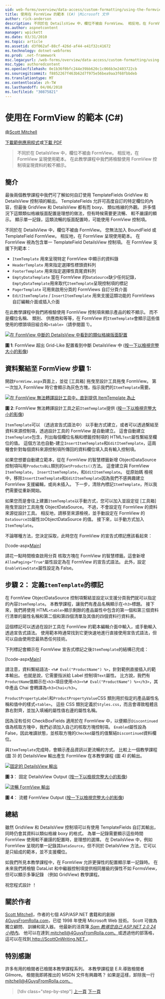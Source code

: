 ```yaml
---
uid: web-forms/overview/data-access/custom-formatting/using-the-formview-s-templates-cs
title: 使用在 FormView 的範本 (C#) |Microsoft 文件
author: rick-anderson
description: 不同於在 DetailsView 中，欄位不被由 FormView。 相反地，在 FormView 呈現使用範本。 在本教學課程中，我們將檢驗使用 F...
ms.author: aspnetcontent
manager: wpickett
ms.date: 03/31/2010
ms.topic: article
ms.assetid: d3f062af-88cf-426d-af44-e41f32c41672
ms.technology: dotnet-webforms
ms.prod: .net-framework
msc.legacyurl: /web-forms/overview/data-access/custom-formatting/using-the-formview-s-templates-cs
msc.type: authoredcontent
ms.openlocfilehash: 0e1b36f0bfc244e39bb620c1c066b3e2403722cb
ms.sourcegitcommit: f8852267f463b62d7f975e56bea9aa3f68fbbdeb
ms.translationtype: MT
ms.contentlocale: zh-TW
ms.lasthandoff: 04/06/2018
ms.locfileid: "30875821"
---
```

<a name="using-the-formviews-templates-c"></a>使用在 FormView 的範本 (C#)
====================
由[Scott Mitchell](https://twitter.com/ScottOnWriting)

[下載範例應用程式](http://download.microsoft.com/download/9/6/9/969e5c94-dfb6-4e47-9570-d6d9e704c3c1/ASPNET_Data_Tutorial_14_CS.exe)或[下載 PDF](using-the-formview-s-templates-cs/_static/datatutorial14cs1.pdf)

> 不同於在 DetailsView 中，欄位不被由 FormView。 相反地，在 FormView 呈現使用範本。 在此教學課程中我們將檢驗使用 FormView 控制項呈現資料的較不顯示。


## <a name="introduction"></a>簡介

最後兩個教學課程中我們可了解如何自訂使用 TemplateFields GridView 和 DetailsView 控制項的輸出。 TemplateFields 允許可高度自訂的特定欄位的內容，但最後 GridView 和 DetailsView 都有而 boxy、 類似格線的外觀。 許多情況下這類類似格線版面配置是理想的做法，但有時候需要更流暢、 較不嚴謹的顯示。 顯示單一記錄，這類流暢的版面配置時，可能使用 FormView 控制項。

不同於在 DetailsView 中，欄位不被由 FormView。 您無法加入 BoundField 或 TemplateField FormView。 相反地，在 FormView 呈現使用範本。 在 FormView 視為包含單一 TemplateField DetailsView 控制項。 在 FormView 支援下列範本：

- `ItemTemplate` 用來呈現特定 FormView 中顯示的資料錄
- `HeaderTemplate` 用來指定選擇性標頭資料列
- `FooterTemplate` 用來指定選擇性頁尾資料列
- `EmptyDataTemplate` 當在 FormView 的`DataSource`缺少任何記錄，`EmptyDataTemplate`用來取代`ItemTemplate`呈現控制項的標記
- `PagerTemplate` 可用來啟用分頁的 FormViews 自訂分頁介面
- `EditItemTemplate` / `InsertItemTemplate` 用來支援這類功能的 FormViews 自訂編輯介面或插入介面

在此教學課程中我們將檢驗使用 FormView 控制項來顯示產品的較不顯示。 而不是欄位名稱、 類別、 供應商和等等，在 FormView 的`ItemTemplate`會顯示這些值使用的標頭項目組合和`<table>`（請參閱圖 1）。


[![在 FormView 中斷的 DetailsView 中看到的類似格線版面配置](using-the-formview-s-templates-cs/_static/image2.png)](using-the-formview-s-templates-cs/_static/image1.png)

**圖 1**: FormView 超出 Grid-Like 配置看到中斷 DetailsView 中 ([按一下以檢視完整大小的影像](using-the-formview-s-templates-cs/_static/image3.png))


## <a name="step-1-binding-the-data-to-the-formview"></a>資料繫結至 FormView 步驟 1:

開啟`FormView.aspx`頁面上，並從 [工具箱] 拖曳至設計工具拖曳 FormView。 第一次加入 FormView 時它會顯示為灰色方塊，指示我們的`ItemTemplate`需要。


[![在 FormView 無法轉譯設計工具中，直到提供 ItemTemplate 為止](using-the-formview-s-templates-cs/_static/image5.png)](using-the-formview-s-templates-cs/_static/image4.png)

**圖 2**: FormView 無法轉譯設計工具之前`ItemTemplate`提供 ([按一下以檢視完整大小的影像](using-the-formview-s-templates-cs/_static/image6.png))


`ItemTemplate`可以 （透過宣告式語法中） 以手動方式建立，或者可以透過繫結至資料來源控制項，透過設計工具的 FormView 是自動建立。 這會自動建立`ItemTemplate`包含，列出每個欄位名稱和標籤控制項的 HTML`Text`屬性繫結至欄位的值。 這個方法也自動-建立`InsertItemTemplate`和`EditItemTemplate`，這兩種會針對每個資料來源控制項所傳回的資料欄位填入具有輸入控制項。

如果您想要自動建立範本，從在 FormView 的智慧標籤新增 ObjectDataSource 控制項叫用`ProductsBLL`類別的`GetProducts()`方法。 這會建立與 FormView `ItemTemplate`， `InsertItemTemplate`，和`EditItemTemplate`。 從原始碼 檢視中，移除`InsertItemTemplate`和`EditItemTemplate`因為我們不感興趣建立 FormView 支援編輯，或尚未插入。 下一步，清除內標記`ItemTemplate`，所以我們需要從重新開始。

如果您而是會往上建置`ItemTemplate`以手動方式，您可以加入並設定從 [工具箱] 拖曳至設計工具拖曳 ObjectDataSource。 不過，不會設定在 FormView 的資料來源從設計工具。 相反地，請移至來源檢視，並手動設定在 FormView 的`DataSourceID`屬性`ID`ObjectDataSource 的值。 接下來，以手動方式加入`ItemTemplate`。

不論哪種方法，您決定採取，此時您在 FormView 的宣告式標記應該看起來：


[!code-aspx[Main](using-the-formview-s-templates-cs/samples/sample1.aspx)]

請花一點時間檢查啟用分頁 核取方塊在 FormView 的智慧標籤。這會新增`AllowPaging="True"`屬性設定為在 FormView 的宣告式語法。 此外，設定`EnableViewState`屬性設定為 False。

## <a name="step-2-defining-theitemtemplates-markup"></a>步驟 2： 定義`ItemTemplate`的標記

在 FormView ObjectDataSource 控制項繫結並設定以支援分頁我們就可以指定的內容`ItemTemplate`。 本教學課程，讓我們有產品名稱顯示在`<h3>`標題。 接下來，我們將使用 HTML`<table>`顯示剩餘的產品屬性中包含的第一個和第三個資料行清單的屬性名稱和第二個和第四個清單及其值的四個資料行資料表。

這個標記可以透過在設計工具在 FormView 的範本編輯介面中輸入，或手動輸入透過宣告式語法。 使用範本時通常找到它更快速地進行直接使用宣告式語法，但可以自由使用您最熟悉任何技術。

下列標記會顯示在 FormView 宣告式標記之後`ItemTemplate`的結構已完成：


[!code-aspx[Main](using-the-formview-s-templates-cs/samples/sample2.aspx)]

請注意，資料繫結語法- `<%# Eval("ProductName") %>`，針對範例直接插入的範本輸出。 也就是說，它需要指派給 Label 控制項`Text`屬性。 比方說，我們有`ProductName`值顯示在`<h3>`項目使用`<h3><%# Eval("ProductName") %></h3>`，其中產品 Chai 會轉譯為`<h3>Chai</h3>`。

`ProductPropertyLabel`和`ProductPropertyValue`CSS 類別用於指定的產品屬性名稱和值中的樣式`<table>`。 這些 CSS 類別定義於`Styles.css`，而且會導致粗體且靠右對齊，並加入填補的屬性值右邊的屬性名稱。

因為沒有任何 CheckBoxFields 適用於在 FormView 中，以便顯示`Discontinued`值為核取方塊中，我們必須加入自己的核取方塊控制項。 `Enabled`屬性設為 False，因此唯讀狀態，並核取方塊的`Checked`屬性的值繫結`Discontinued`資料欄位。

與`ItemTemplate`完成時，會顯示產品資訊以更流暢的方式。 比較上一個教學課程 (圖 3) 的 DetailsView 輸出產生 FormView 在本教學課程 (圖 4) 的輸出。


[![固定的 DetailsView 輸出](using-the-formview-s-templates-cs/_static/image8.png)](using-the-formview-s-templates-cs/_static/image7.png)

**圖 3**： 固定 DetailsView Output ([按一下以檢視完整大小的影像](using-the-formview-s-templates-cs/_static/image9.png))


[![流暢 FormView 輸出](using-the-formview-s-templates-cs/_static/image11.png)](using-the-formview-s-templates-cs/_static/image10.png)

**圖 4**： 流體 FormView Output ([按一下以檢視完整大小的影像](using-the-formview-s-templates-cs/_static/image12.png))


## <a name="summary"></a>總結

雖然 GridView 和 DetailsView 控制項可以有使用 TemplateFields 自訂其輸出，同時仍會其資料以類似格線 boxy 的格式。 為單一記錄需要顯示這些時間 FormView 使用較不嚴謹的配置時，是理想的選擇。 在 DetailsView 中，例如 FormView 呈現的單一記錄其`DataSource`，但不同於 DetailsView 方法，它可以是只組成的範本，並不支援欄位。

如我們所見本教學課程中，在 FormView 允許更彈性的配置顯示單一記錄時。 在未來我們將檢驗 DataList 和中繼器控制項提供相同層級的彈性不如 FormsView，但可以顯示多筆記錄 （例如 GridView) 教學課程。

祝您程式設計 ！

## <a name="about-the-author"></a>關於作者

[Scott Mitchell](http://www.4guysfromrolla.com/ScottMitchell.shtml)，作者的七個 ASP/ASP.NET 書籍和的創辦[4GuysFromRolla.com](http://www.4guysfromrolla.com)，已從 1998 年使用 Microsoft Web 技術。 Scott 可做為獨立顧問、 訓練和寫入器。 他最新的活頁簿[ *Sam 教導您自己 ASP.NET 2.0 24 小時內*](https://www.amazon.com/exec/obidos/ASIN/0672327384/4guysfromrollaco)。 他可以在達到[ mitchell@4GuysFromRolla.com。](mailto:mitchell@4GuysFromRolla.com)或透過他的部落格，這可以在找到[ http://ScottOnWriting.NET ](http://ScottOnWriting.NET)。

## <a name="special-thanks-to"></a>特別感謝

許多有用的檢閱者已檢閱本教學課程系列。 本教學課程是 E.R.導致檢閱者 Gilmore。 檢閱我即將推出的 MSDN 文件有興趣嗎？ 如果是這樣，卸除我一行[ mitchell@4GuysFromRolla.com。](mailto:mitchell@4GuysFromRolla.com)

> [!div class="step-by-step"]
> [上一頁](using-templatefields-in-the-detailsview-control-cs.md)
> [下一頁](displaying-summary-information-in-the-gridview-s-footer-cs.md)
